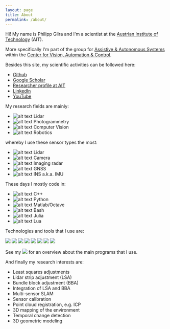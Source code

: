 ```yaml
---
layout: page
title: About
permalink: /about/
---
```


Hi! My name is Philipp Glira and I'm a scientist at the [Austrian Institute of Technology](https://www.ait.ac.at) (AIT).

More specifically I'm part of the group for [Assistive & Autonomous Systems](https://www.ait.ac.at/en/research-topics/assistive-autonomous-systems) within the [Center for Vision, Automation & Control](https://www.ait.ac.at/en/about-the-ait/center/center-for-vision-automation-control).

Besides this site, my scientific activities can be followed here:

- [Github](https://github.com/pglira)
- [Google Scholar](http://scholar.google.com/citations?user=ANBHN2AAAAAJ)
- [Researcher profile at AIT](https://www.ait.ac.at/ueber-das-ait/researcher-profiles?tx_aitprofile_pi1%5Bname%5D=Glira%20Philipp&cHash=1b200c6d0f7c6dab7f47fdb87f90b0b3)
- [LinkedIn](https://www.linkedin.com/in/philipp-glira/)
- [YouTube](https://www.youtube.com/channel/UC8Me_HjBUrAKGe-S9nFJr7w)

My research fields are mainly:

- ![alt text][100percent] Lidar
- ![alt text][080percent] Photogrammetry
- ![alt text][040percent] Computer Vision
- ![alt text][040percent] Robotics

whereby I use these sensor types the most:

- ![alt text][100percent] Lidar
- ![alt text][080percent] Camera
- ![alt text][060percent] Imaging radar
- ![alt text][040percent] GNSS
- ![alt text][040percent] INS a.k.a. IMU

These days I mostly code in:

- ![alt text][100percent] C++
- ![alt text][080percent] Python
- ![alt text][060percent] Matlab/Octave
- ![alt text][040percent] Bash
- ![alt text][020percent] Julia
- ![alt text][020percent] Lua

Technologies and tools that I use are:

![](https://img.shields.io/badge/OS-Linux-informational?style=flat-square&logo=linux&logoColor=white&color=2bbc8a)
![](https://img.shields.io/badge/Tools-ROS-informational?style=flat-square&logo=ros&logoColor=white&color=2bbc8a)
![](https://img.shields.io/badge/Tools-Docker-informational?style=flat-square&logo=docker&logoColor=white&color=2bbc8a)
![](https://img.shields.io/badge/Tools-CMake-informational?style=flat-square&logo=cmake&logoColor=white&color=2bbc8a)
![](https://img.shields.io/badge/Editor-VSCode-informational?style=flat-square&logo=VisualStudioCode&logoColor=white&color=2bbc8a)
![](https://img.shields.io/badge/Editor-CLion-informational?style=flat-square&logo=clion&logoColor=white&color=2bbc8a)
![](https://img.shields.io/badge/Editor-Vim-informational?style=flat-square&logo=VIM&logoColor=white&color=2bbc8a)
![](https://img.shields.io/badge/Tools-PDAL-informational?style=flat-square&logoColor=white&color=2bbc8a)

See my [![](https://img.shields.io/badge/Repo-dotfiles-informational?style=flat-square&logo=github&logoColor=white&color=2bbc8a)](https://github.com/pglira/dotfiles) for an overview about the main programs that I use.

And finally my research interests are:

- Least squares adjustments
- Lidar strip adjustment (LSA)
- Bundle block adjustment (BBA)
- Integration of LSA and BBA
- Multi-sensor SLAM
- Sensor calibration
- Point cloud registration, e.g. ICP
- 3D mapping of the environment
- Temporal change detection
- 3D geometric modeling

[100percent]: ../assets/images/100.png "a"
[080percent]: ../assets/images/080.png "a"
[060percent]: ../assets/images/060.png "a"
[040percent]: ../assets/images/040.png "a"
[020percent]: ../assets/images/020.png "a"
